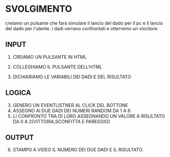 # SVOLGIMENTO
creiamo un pulsante che farà simulare il lancio del dado per il pc e il lancio del dado per l'utente.
i dadi verrano confrontati e otterremo un vincitore

## INPUT

1. CREIAMO UN PULSANTE IN HTML

2. COLLEGHIAMO IL PULSANTE DELL'HTML
2. DICHIARIAMO LE VARIABILI DEI DADI E DEL RISULTATO

## LOGICA
3. GENERO UN EVENTLISTNER AL CLICK DEL BOTTONE
4. ASSEGNO AI DUE DADI DEI NUMERI RANDOM DA 1 A 6
5. LI CONFRONTO TRA DI LORO ASSEGNANDO UN VALORE A RISULTATO DA 0 A 2(VITTORIA,SCONFITTA E PAREGGIO)

## OUTPUT
6. STAMPO A VIDEO IL NUMERO DEI DUE DADI E IL RISULTATO.
